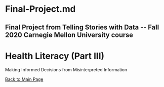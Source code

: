 # Final-Project.md

## Final Project from Telling Stories with Data -- Fall 2020 Carnegie Mellon University course 



<script src="https://embed.shorthand.com/embed_9.js"></script>
<div data-shorthand-embed="carnegiemellon.shorthandstories.com/health-literacy---part-iii--/"><h1>Health Literacy 
(Part III) </h1><p>Making Informed Decisions from Misinterpreted Information</p></div>

[Back to Main Page](/Reige-Portfolio/)
